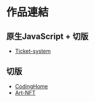 # 作品連結

## 原生JavaScript + 切版
 + [Ticket-system](https://github.com/Narrowd4c/Ticket-system)

## 切版
 + [CodingHome](https://github.com/Narrowd4c/CodingHome)
 + [Art-NFT](https://github.com/Narrowd4c/art-nft)


